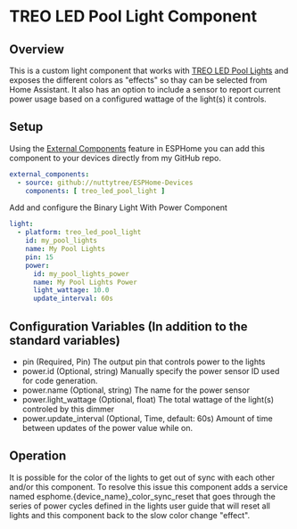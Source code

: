 # TREO LED Pool Light Component
## Overview
This is a custom light component that works with [TREO LED Pool Lights](https://www.srsmith.com/en-us/products/pool-lighting/treo-led-pool-light/) and exposes the different colors as "effects" so thay can be selected from Home Assistant. It also has an option to include a sensor to report current power usage based on a configured wattage of the light(s) it controls.


## Setup
Using the [External Components](https://esphome.io/components/external_components.html) feature in ESPHome you can add this component to your devices directly from my GitHub repo.
```yaml
external_components:
  - source: github://nuttytree/ESPHome-Devices
    components: [ treo_led_pool_light ]
```

Add and configure the Binary Light With Power Component
```yaml
light:
  - platform: treo_led_pool_light
    id: my_pool_lights
    name: My Pool Lights
    pin: 15
    power:
      id: my_pool_lights_power
      name: My Pool Lights Power
      light_wattage: 10.0
      update_interval: 60s
```

## Configuration Variables (In addition to the standard variables)
* pin (Required, Pin) The output pin that controls power to the lights
* power.id (Optional, string) Manually specify the power sensor ID used for code generation.
* power.name (Optional, string) The name for the power sensor
* power.light_wattage (Optional, float) The total wattage of the light(s) controled by this dimmer
* power.update_interval (Optional, Time, default: 60s) Amount of time between updates of the power value while on.

## Operation
It is possible for the color of the lights to get out of sync with each other and/or this component. To resolve this issue this component adds a service named esphome.{device_name}_color_sync_reset that goes through the series of power cycles defined in the lights user guide that will reset all lights and this component back to the slow color change "effect".
